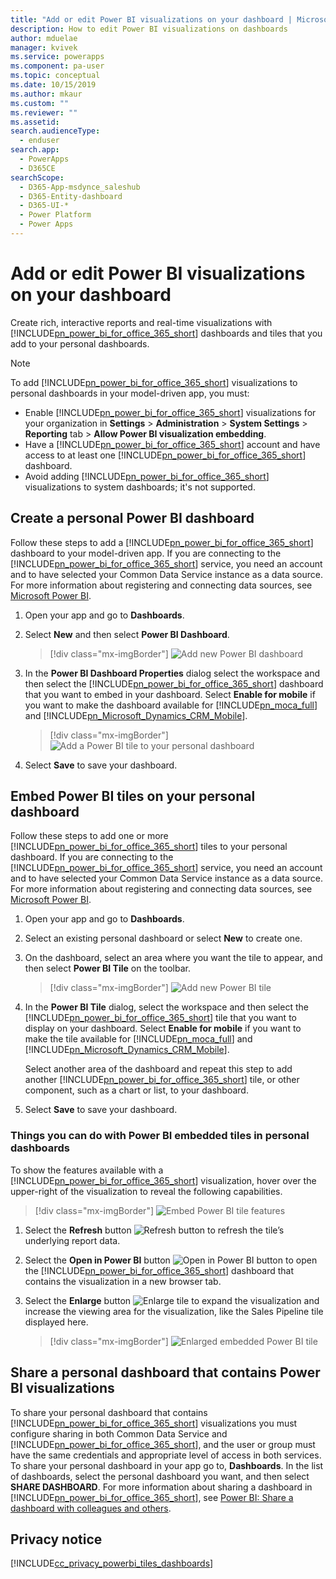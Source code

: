 ```yaml
---
title: "Add or edit Power BI visualizations on your dashboard | MicrosoftDocs"
description: How to edit Power BI visualizations on dashboards
author: mduelae
manager: kvivek
ms.service: powerapps
ms.component: pa-user
ms.topic: conceptual
ms.date: 10/15/2019
ms.author: mkaur
ms.custom: ""
ms.reviewer: ""
ms.assetid: 
search.audienceType: 
  - enduser
search.app: 
  - PowerApps
  - D365CE
searchScope:
  - D365-App-msdynce_saleshub
  - D365-Entity-dashboard
  - D365-UI-*
  - Power Platform
  - Power Apps
---
```


# Add or edit Power BI visualizations on your dashboard

Create rich, interactive reports and real-time visualizations with [!INCLUDE[pn_power_bi_for_office_365_short](../includes/pn-power-bi-for-office-365-short.md)] dashboards and  tiles that you add  to your personal dashboards.  
  
> [!NOTE]
> To add [!INCLUDE[pn_power_bi_for_office_365_short](../includes/pn-power-bi-for-office-365-short.md)] visualizations to personal dashboards in your model-driven app, you must:  
> 
> - Enable [!INCLUDE[pn_power_bi_for_office_365_short](../includes/pn-power-bi-for-office-365-short.md)] visualizations for your organization in **Settings** > **Administration** > **System Settings** > **Reporting** tab > **Allow Power BI visualization embedding**.  
> - Have a [!INCLUDE[pn_power_bi_for_office_365_short](../includes/pn-power-bi-for-office-365-short.md)] account and have access to at least one [!INCLUDE[pn_power_bi_for_office_365_short](../includes/pn-power-bi-for-office-365-short.md)] dashboard.  
> - Avoid adding [!INCLUDE[pn_power_bi_for_office_365_short](../includes/pn-power-bi-for-office-365-short.md)] visualizations to system dashboards; it's not supported.
  

## Create a personal Power BI dashboard
  Follow these steps to add a [!INCLUDE[pn_power_bi_for_office_365_short](../includes/pn-power-bi-for-office-365-short.md)] dashboard to your model-driven app. If you are connecting to the [!INCLUDE[pn_power_bi_for_office_365_short](../includes/pn-power-bi-for-office-365-short.md)] service, you need an account and to have selected your Common Data Service instance as a data source. For more information about registering and connecting data sources, see [Microsoft Power BI](https://powerbi.microsoft.com/).  

1. Open your app and go to **Dashboards**.
  
2. Select **New** and then select **Power BI Dashboard**.  

   
    > [!div class="mx-imgBorder"] 
    > ![Add new Power BI dashboard](media/pbi_1.png "Add new Power BI dashboard") 

3. In the **Power BI Dashboard Properties** dialog select the workspace and then select the [!INCLUDE[pn_power_bi_for_office_365_short](../includes/pn-power-bi-for-office-365-short.md)] dashboard that you want to embed in your dashboard. Select **Enable for mobile** if you want to make the dashboard available for [!INCLUDE[pn_moca_full](../includes/pn-moca-full.md)] and [!INCLUDE[pn_Microsoft_Dynamics_CRM_Mobile](../includes/pn-dyn-365-phones.md)].

    
    > [!div class="mx-imgBorder"] 
    > ![Add a Power BI tile to your personal dashboard](media/workspace-add-power-bi-dashboard.png "Add a Power BI tile to your personal dashboard") 

4. Select **Save** to save your dashboard.
 
## Embed  Power BI tiles on your personal dashboard  
 Follow these steps to add one or more [!INCLUDE[pn_power_bi_for_office_365_short](../includes/pn-power-bi-for-office-365-short.md)] tiles to your personal dashboard. If you are connecting to the [!INCLUDE[pn_power_bi_for_office_365_short](../includes/pn-power-bi-for-office-365-short.md)] service, you need an account and to have selected your Common Data Service instance as a data source. For more information about registering and connecting data sources, see [Microsoft Power BI](https://powerbi.microsoft.com/).  
  
1. Open your app and go to **Dashboards**. 
  
2. Select an existing personal dashboard or select **New** to create one.  
  
3. On the dashboard, select an area  where you want the tile to appear, and then select **Power BI Tile** on the toolbar.  

   > [!div class="mx-imgBorder"] 
   > ![Add new Power BI tile](media/pbi_2.png "Add new Power BI tile") 
  
4. In the **Power BI Tile** dialog, select the workspace and then select the [!INCLUDE[pn_power_bi_for_office_365_short](../includes/pn-power-bi-for-office-365-short.md)] tile that you want to display on your dashboard. Select **Enable for mobile** if you want to make the tile available for [!INCLUDE[pn_moca_full](../includes/pn-moca-full.md)] and [!INCLUDE[pn_Microsoft_Dynamics_CRM_Mobile](../includes/pn-dyn-365-phones.md)].  
  
     Select another area of the dashboard and repeat this step to add another [!INCLUDE[pn_power_bi_for_office_365_short](../includes/pn-power-bi-for-office-365-short.md)] tile, or other component, such as a chart or list, to your dashboard.  
  
5. Select **Save** to save your dashboard.  
  
  
### Things you can do with Power BI embedded tiles in personal dashboards 

To show the features available with a [!INCLUDE[pn_power_bi_for_office_365_short](../includes/pn-power-bi-for-office-365-short.md)] visualization, hover over the upper-right of the visualization to reveal the following capabilities.  
  
   > [!div class="mx-imgBorder"] 
   >![Embed Power BI tile features](media/embed-powerbi-tile-features.png "Embed Power BI tile features")  
  
1. Select the **Refresh** button ![Refresh button](media/embed-pbi-tile-refresh-button.png "Refresh button") to refresh the tile’s underlying report data.  
  
2. Select the **Open in Power BI** button ![Open in Power BI button](media/open-in-power-bi.png "Open in Power BI button") to open the [!INCLUDE[pn_power_bi_for_office_365_short](../includes/pn-power-bi-for-office-365-short.md)] dashboard that contains the visualization  in a new browser tab.  
  
3. Select the **Enlarge** button ![Enlarge tile](media/embed-pbi-tile-enlarge-button.png "Enlarge tile") to expand the visualization and increase the viewing area for the visualization, like the Sales Pipeline tile displayed here.  
  
    > [!div class="mx-imgBorder"] 
    >![Enlarged embedded Power BI tile](media/embed-power-bi-tile-features.png "Enlarged embedded Power BI tile")  
  
 
## Share a personal dashboard that contains Power BI visualizations  
 To share your personal dashboard that contains [!INCLUDE[pn_power_bi_for_office_365_short](../includes/pn-power-bi-for-office-365-short.md)] visualizations you must configure sharing in both Common Data Service and [!INCLUDE[pn_power_bi_for_office_365_short](../includes/pn-power-bi-for-office-365-short.md)], and the user or group must have the same credentials and appropriate level of access  in both services. To share your personal dashboard in your app go to, **Dashboards**. In the list of dashboards, select the personal dashboard you want, and then select **SHARE DASHBOARD**. For more information about sharing a dashboard in [!INCLUDE[pn_power_bi_for_office_365_short](../includes/pn-power-bi-for-office-365-short.md)], see [Power BI: Share a dashboard with colleagues and others](https://powerbi.microsoft.com/documentation/powerbi-service-share-unshare-dashboard/).  
  
<a name="privacy"></a>   
## Privacy notice  
[!INCLUDE[cc_privacy_powerbi_tiles_dashboards](../includes/cc-privacy-powerbi-tiles-dashboards.md)]
  

